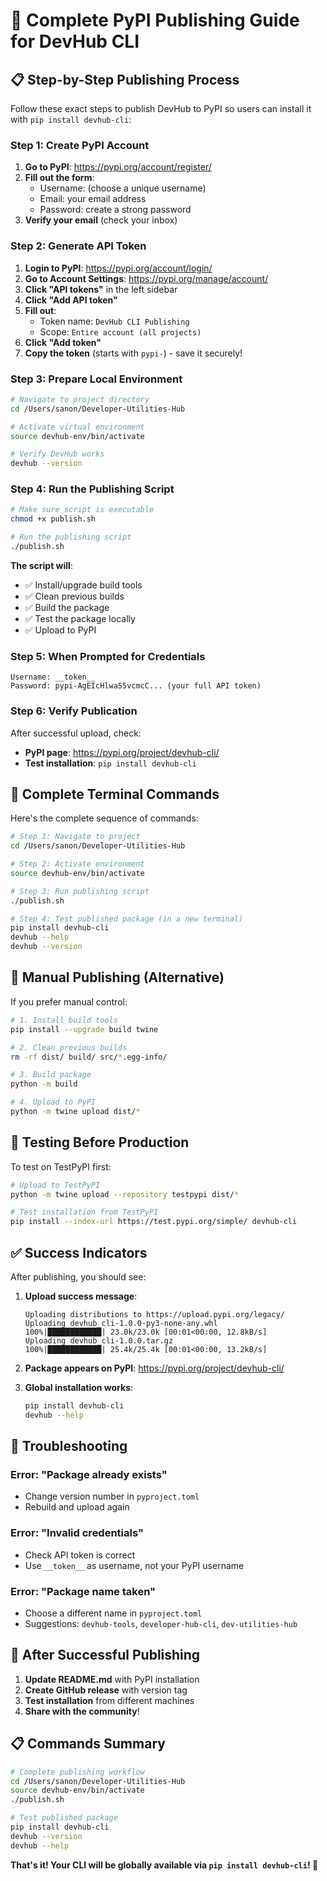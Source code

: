 # 🚀 Complete PyPI Publishing Guide for DevHub CLI

## 📋 Step-by-Step Publishing Process

Follow these exact steps to publish DevHub to PyPI so users can install it with `pip install devhub-cli`:

### Step 1: Create PyPI Account

1. **Go to PyPI**: https://pypi.org/account/register/
2. **Fill out the form**:
   - Username: (choose a unique username)
   - Email: your email address
   - Password: create a strong password
3. **Verify your email** (check your inbox)

### Step 2: Generate API Token

1. **Login to PyPI**: https://pypi.org/account/login/
2. **Go to Account Settings**: https://pypi.org/manage/account/
3. **Click "API tokens"** in the left sidebar
4. **Click "Add API token"**
5. **Fill out**:
   - Token name: `DevHub CLI Publishing`
   - Scope: `Entire account (all projects)`
6. **Click "Add token"**
7. **Copy the token** (starts with `pypi-`) - save it securely!

### Step 3: Prepare Local Environment

```bash
# Navigate to project directory
cd /Users/sanon/Developer-Utilities-Hub

# Activate virtual environment
source devhub-env/bin/activate

# Verify DevHub works
devhub --version
```

### Step 4: Run the Publishing Script

```bash
# Make sure script is executable
chmod +x publish.sh

# Run the publishing script
./publish.sh
```

**The script will**:
- ✅ Install/upgrade build tools
- ✅ Clean previous builds
- ✅ Build the package
- ✅ Test the package locally
- ✅ Upload to PyPI

### Step 5: When Prompted for Credentials

```
Username: __token__
Password: pypi-AgEIcHlwaS5vcmcC... (your full API token)
```

### Step 6: Verify Publication

After successful upload, check:
- **PyPI page**: https://pypi.org/project/devhub-cli/
- **Test installation**: `pip install devhub-cli`

## 🎯 Complete Terminal Commands

Here's the complete sequence of commands:

```bash
# Step 1: Navigate to project
cd /Users/sanon/Developer-Utilities-Hub

# Step 2: Activate environment
source devhub-env/bin/activate

# Step 3: Run publishing script
./publish.sh

# Step 4: Test published package (in a new terminal)
pip install devhub-cli
devhub --help
devhub --version
```

## 📝 Manual Publishing (Alternative)

If you prefer manual control:

```bash
# 1. Install build tools
pip install --upgrade build twine

# 2. Clean previous builds
rm -rf dist/ build/ src/*.egg-info/

# 3. Build package
python -m build

# 4. Upload to PyPI
python -m twine upload dist/*
```

## 🧪 Testing Before Production

To test on TestPyPI first:

```bash
# Upload to TestPyPI
python -m twine upload --repository testpypi dist/*

# Test installation from TestPyPI
pip install --index-url https://test.pypi.org/simple/ devhub-cli
```

## ✅ Success Indicators

After publishing, you should see:

1. **Upload success message**:
   ```
   Uploading distributions to https://upload.pypi.org/legacy/
   Uploading devhub_cli-1.0.0-py3-none-any.whl
   100%|████████████| 23.0k/23.0k [00:01<00:00, 12.8kB/s]
   Uploading devhub_cli-1.0.0.tar.gz
   100%|████████████| 25.4k/25.4k [00:01<00:00, 13.2kB/s]
   ```

2. **Package appears on PyPI**: https://pypi.org/project/devhub-cli/

3. **Global installation works**:
   ```bash
   pip install devhub-cli
   devhub --help
   ```

## 🚨 Troubleshooting

### Error: "Package already exists"
- Change version number in `pyproject.toml`
- Rebuild and upload again

### Error: "Invalid credentials"
- Check API token is correct
- Use `__token__` as username, not your PyPI username

### Error: "Package name taken"
- Choose a different name in `pyproject.toml`
- Suggestions: `devhub-tools`, `developer-hub-cli`, `dev-utilities-hub`

## 🎉 After Successful Publishing

1. **Update README.md** with PyPI installation
2. **Create GitHub release** with version tag
3. **Test installation** from different machines
4. **Share with the community**!

## 📋 Commands Summary

```bash
# Complete publishing workflow
cd /Users/sanon/Developer-Utilities-Hub
source devhub-env/bin/activate
./publish.sh

# Test published package
pip install devhub-cli
devhub --version
devhub --help
```

**That's it! Your CLI will be globally available via `pip install devhub-cli`! 🚀**
